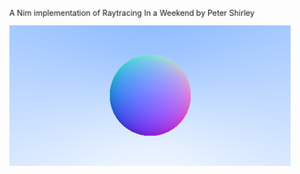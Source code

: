 
A Nim implementation of Raytracing In a Weekend by Peter Shirley

![Output](https://raw.githubusercontent.com/samloeschen/nim-rays/master/src/output.png)


